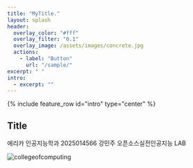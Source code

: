 ```yaml
---
title: "MyTitle."
layout: splash
header:
  overlay_color: "#fff"
  overlay_filter: "0.1"
  overlay_image: /assets/images/concrete.jpg
  actions:
    - label: "Button"
      url: "/sample/"
excerpt: " "
intro:
  - excerpt: ""
---
```


{% include feature_row id="intro" type="center" %}

## Title

에리카 인공지능학과 2025014566 강민주
오픈소스실전인공지능 LAB

![collegeofcomputing](/assets/images/collegeofcomputing.jpg)
